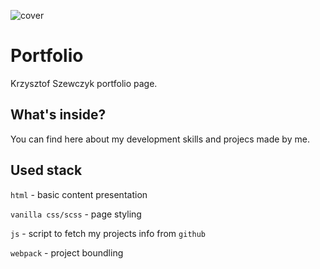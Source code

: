![cover](https://)

# Portfolio

Krzysztof Szewczyk portfolio page.

## What's inside?

You can find here about my development skills and projecs made by me.

## Used stack

`html` - basic content presentation

`vanilla css/scss` - page styling

`js` - script to fetch my projects info from `github`

`webpack` - project boundling

